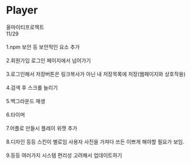 # Player
올마이티프로젝트
<br>11/29</br>
<br>1.npm 보안 등 보안적인 요소 추가</br>
<br>2.회원가입 로그인 페이지에서 넘어가기</br>
<br>3.로그인해서 저장버튼은 링크복사가 아닌 내 저장목록에 저장(웹페이지와 상호작용)</br>
<br>4.검색 후 스크롤 늘리기</br>
<br>5.백그라운드 재생</br>
<br>6.타이머</br>
<br>7.어플로 만들시 플레이 위젯 추가</br>
<br>8.디자인 등등 스킨이 별로임 사용자 사진을 가져다 쓰든 이쁘게 해야할 필요가 보임.</br>
<br>9.등등 여러가지 시스템 편리성 고려해서 업데이트하기</br>
